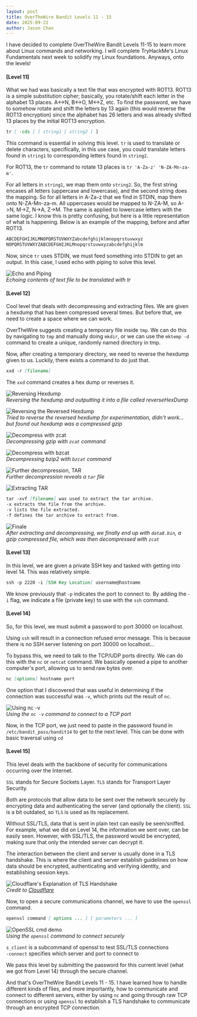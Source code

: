 ```yaml
---
layout: post
title: OverTheWire Bandit Levels 11 - 15
date: 2025-09-22
author: Jason Chan
---
```


I have decided to complete OverTheWire Bandit Levels 11-15 to learn more about Linux commands and networking. I will complete TryHackMe's Linux Fundamentals next week to solidify my Linux foundations. Anyways, onto the levels!

#### [Level 11]
What we had was basically a text file that was encrypted with ROT13. ROT13 is a simple substitution cipher; basically, you rotate/shift each letter in the alphabet 13 places. A<->N, B<->O, M<->Z, etc.
To find the password, we have to somehow rotate and shift the letters by 13 again (this would reverse the ROT13 encryption) since the alphabet has 26 letters and was already shifted 13 places by the initial ROT13 encryption.
<br>

```markdown 
tr [ -cds ] [ string1 [ string2 ] ]
```

This command is essential in solving this level. `tr` is used to translate or delete characters, specifically, in this use case, you could translate letters found in `string1` to corresponding letters found in `string2`.

For ROT13, the `tr` command to rotate 13 places is `tr 'A-Za-z' 'N-ZA-Mn-za-m'`.

For all letters in `string1`, we map them onto `string2`. So, the first string encases all letters (uppercase and lowercase), and the second string does the mapping. So for all letters in A-Za-z that we find in STDIN, map them onto N-ZA-Mn-za-m. All uppercases would be mapped to N-ZA-M, so A->N, M->Z, N->A, Z->M. The same is applied to lowercase letters with the same logic. I know this is pretty confusing, but here is a little representation of what is happening. Below is an example of the mapping, before and after ROT13.

```markdown
ABCDEFGHIJKLMNOPQRSTUVWXYZabcdefghijklmnopqrstuvwxyz
NOPQRSTUVWXYZABCDEFGHIJKLMnopqrstuvwxyzabcdefghijklm
```

Now, since `tr` uses STDIN, we must feed something into STDIN to get an output. In this case, I used echo with piping to solve this level.

![Echo and Piping](/images/Level11.png)<br>
*Echoing contents of text file to be translated with tr*

<h4>[Level 12]</h4>
Cool level that deals with decompressing and extracting files. We are given a hexdump that has been compressed several times. But before that, we need to create a space where we can work.

OverTheWire suggests creating a temporary file inside `tmp`. We can do this by navigating to `tmp` and manually doing `mkdir`, or we can use the `mktemp -d` command to create a unique, randomly named directory in tmp.

Now, after creating a temporary directory, we need to reverse the hexdump given to us. Luckily, there exists a command to do just that.

```markdown
xxd -r [filename]
```

The `xxd` command creates a hex dump or reverses it.

![Reversing Hexdump](/images/1-LVL12.png)<br>
*Reversing the hexdump and outputting it into a file called reverseHexDump*

![Reversing the Reversed Hexdump](/images/2-LVL12.png)<br>
*Tried to reverse the reversed hexdump for experimentation, didn't work... but found out hexdump was a compressed gzip*

![Decompress with zcat](/images/3-LVL12.png)<br>
*Decompressing gzip with `zcat` command*

![Decompress with bzcat](/images/4-LVL12.png)<br>
*Decompressing bzip2 with `bzcat` command*

![Further decompression, TAR](/images/5-LVL12.png)<br>
*Further decompression reveals a `tar` file*

![Extracting TAR](/images/6-LVL12.png)<br>
```markdown
tar -xvf [filename] was used to extract the tar archive.
-x extracts the file from the archive.
-v lists the file extracted. 
-f defines the tar archive to extract from.
```

![Finale](/images/7-LVL12.png)<br>
*After extracting and decompressing, we finally end up with `data8.bin`, a gzip compressed file, which was then decompressed with `zcat`*

<h4>[Level 13]</h4>
In this level, we are given a private SSH key and tasked with getting into level 14. This was relatively simple.

```markdown
ssh -p 2220 -i [SSH Key Location] username@hostname
```

We know previously that `-p` indicates the port to connect to. By adding the `-i` flag, we indicate a file (private key) to use with the `ssh` command.

<h4>[Level 14]</h4>
So, for this level, we must submit a password to port 30000 on localhost.

Using `ssh` will result in a connection refused error message. This is because there is no SSH server listening on port 30000 on localhost...

To bypass this, we need to talk to the TCP/UDP ports directly. We can do this with the `nc` or `netcat` command. We basically opened a pipe to another computer's port, allowing us to send raw bytes over.

```markdown
nc [options] hostname port
```

One option that I discovered that was useful in determining if the connection was successful was `-v`, which prints out the result of `nc`.

![Using nc -v](/images/LVL14.png)<br>
*Using the `nc -v` command to connect to a TCP port*

Now, in the TCP port, we just need to paste in the password found in `/etc/bandit_pass/bandit14` to get to the next level. This can be done with basic traversal using `cd`

<h4>[Level 15]</h4>
This level deals with the backbone of security for communications occurring over the Internet.

`SSL` stands for Secure Sockets Layer.
`TLS` stands for Transport Layer Security.

Both are protocols that allow data to be sent over the network securely by encrypting data and authenticating the server (and optionally the client). `SSL` is a bit outdated, so `TLS` is used as its replacement.

Without SSL/TLS, data that is sent in plain text can easily be seen/sniffed. For example, what we did on Level 14, the information we sent over, can be easily seen. However, with SSL/TLS, the password would be encrypted, making sure that only the intended server can decrypt it.

The interaction between the client and server is usually done in a TLS handshake. This is where the client and server establish guidelines on how data should be encrypted, authenticating and verifying identity, and establishing session keys.

![Cloudflare's Explanation of TLS Handshake](/images/Cloudflare.png)<br>
*Credit to [Cloudflare](https://www.cloudflare.com/learning/ssl/what-happens-in-a-tls-handshake)*

Now, to open a secure communications channel, we have to use the `openssl` command.

```markdown
openssl command [ options ... ] [ parameters ... ]
```

![OpenSSL cmd demo](/images/LVL15New.png)<br>
*Using the `openssl` command to connect securely*

`s_client` is a subcommand of openssl to test SSL/TLS connections <br>
`-connect` specifies which server and port to connect to

We pass this level by submitting the password for this current level (what we got from Level 14) through the secure channel.

And that's OverTheWire Bandit Levels 11 - 15. I have learned how to handle different kinds of files, and more importantly, how to communicate and connect to different servers, either by using `nc` and going through raw TCP connections or using `openssl` to establish a TLS handshake to communicate through an encrypted TCP connection.












































